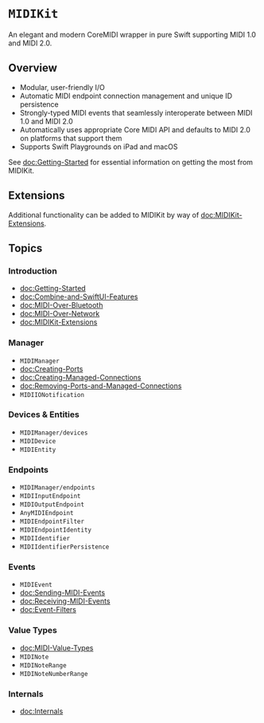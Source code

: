 # ``MIDIKit``

An elegant and modern CoreMIDI wrapper in pure Swift supporting MIDI 1.0 and MIDI 2.0.

## Overview

- Modular, user-friendly I/O
- Automatic MIDI endpoint connection management and unique ID persistence
- Strongly-typed MIDI events that seamlessly interoperate between MIDI 1.0 and MIDI 2.0
- Automatically uses appropriate Core MIDI API and defaults to MIDI 2.0 on platforms that support them
- Supports Swift Playgrounds on iPad and macOS

See <doc:Getting-Started> for essential information on getting the most from MIDIKit.

## Extensions

Additional functionality can be added to MIDIKit by way of <doc:MIDIKit-Extensions>.

## Topics

### Introduction

- <doc:Getting-Started>
- <doc:Combine-and-SwiftUI-Features>
- <doc:MIDI-Over-Bluetooth>
- <doc:MIDI-Over-Network>
- <doc:MIDIKit-Extensions>

### Manager

- ``MIDIManager``
- <doc:Creating-Ports>
- <doc:Creating-Managed-Connections>
- <doc:Removing-Ports-and-Managed-Connections>
- ``MIDIIONotification``

### Devices & Entities

- ``MIDIManager/devices``
- ``MIDIDevice``
- ``MIDIEntity``

### Endpoints

- ``MIDIManager/endpoints``
- ``MIDIInputEndpoint``
- ``MIDIOutputEndpoint``
- ``AnyMIDIEndpoint``
- ``MIDIEndpointFilter``
- ``MIDIEndpointIdentity``
- ``MIDIIdentifier``
- ``MIDIIdentifierPersistence``

### Events

- ``MIDIEvent``
- <doc:Sending-MIDI-Events>
- <doc:Receiving-MIDI-Events>
- <doc:Event-Filters>

### Value Types

- <doc:MIDI-Value-Types>
- ``MIDINote``
- ``MIDINoteRange``
- ``MIDINoteNumberRange``

### Internals

- <doc:Internals>
